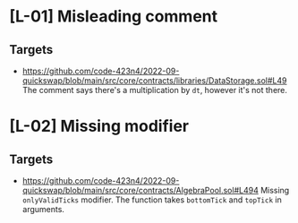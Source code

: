 # [L-01] Misleading comment
## Targets
- https://github.com/code-423n4/2022-09-quickswap/blob/main/src/core/contracts/libraries/DataStorage.sol#L49
    The comment says there's a multiplication by `dt`, however it's not there.

# [L-02] Missing modifier
## Targets
- https://github.com/code-423n4/2022-09-quickswap/blob/main/src/core/contracts/AlgebraPool.sol#L494
    Missing `onlyValidTicks` modifier. The function takes `bottomTick` and `topTick` in arguments.